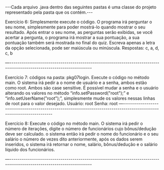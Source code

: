 ---Cada arquivo .java dentro das seguintes pastas é uma classe do projeto representado pela pasta que os contém.---

Exercício 6:
Simplesmente execute o código. O programa irá perguntar o seu nome,  simplesmente para poder mostrá-lo quando mostrar o seu resultado. Após entrar o seu nome, as perguntas serão exibidas, se você acertar a pergunta, o programa irá mostrar a sua pontuação, a sua pontuação também será mostrada no final do quiz.
Escreva apenas a letra da opção selecionada, pode ser maiúscula ou minúscula.
Respostas: c, a, d, c, b

—------------------------------------------------------------------------------------------------------------------------

Exercício 7:
códigos na pasta: pkg07login.
Execute o código no método main. O sistema irá pedir a o nome de usuário e a senha, ambos estão como root. Ambos são case sensitive. É possível mudar a senha e o usuário alterando os valores no método “info.setPassword("root");”  e  “info.setUserName("root");”, simplesmente mude os valores nessas linhas de root para o valor desejado.
Usuário: root
Senha: root
—------------------------------------------------------------------------------------------------------------------------

Exercício 8:
Execute o código no método main. O sistema irá pedir o número de iterações, digite o número de funcionários cujo bônus/dedução deve ser calculado. o sistema então irá pedir o nome do funcionário e o seu salário o número de vezes dito anteriormente, após  os dados serem inseridos, o sistema irá retornar o nome, salário, bônus/dedução e o salário líquido dos funcionários. 

—------------------------------------------------------------------------------------------------------------------------
